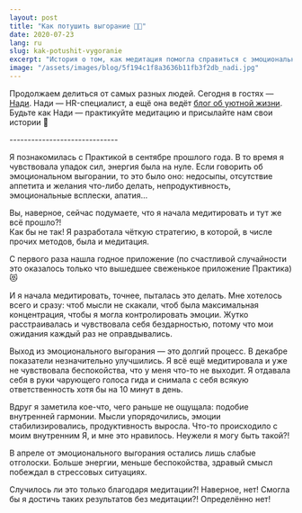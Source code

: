 ```yaml
---
layout: post
title: "Как потушить выгорание 👩‍🚒"
date: 2020-07-23
lang: ru
slug: kak-potushit-vygoranie
excerpt: "История о том, как медитация помогла справиться с эмоциональным выгоранием."
image: "/assets/images/blog/5f194c1f8a3636b11fb3f2db_nadi.jpg"
---
```


<p>Продолжаем делиться от самых разных людей. Сегодня в гостях — <a href="https://instagram.com/nadi_in_life" target="_blank">Нади</a>. Нади — HR-специалист, а ещё она ведёт <a href="https://instagram.com/nadi_in_life" target="_blank">блог об уютной жизни</a>. Будьте как Нади — практикуйте медитацию и присылайте нам свои истории 🤗</p><p>------------------------------</p><p>Я познакомилась с Практикой в сентябре прошлого года. В то время я чувствовала упадок сил, энергия была на нуле. Если говорить об эмоциональном выгорании, то это было оно: недосыпы, отсутствие аппетита и желания что-либо делать, непродуктивность, эмоциональные всплески, апатия…</p><p>Вы, наверное, сейчас подумаете, что я начала медитировать и тут же всё прошло?!<br>Как бы не так! Я разработала чёткую стратегию, в которой, в числе прочих методов, была и медитация.</p><p>С первого раза нашла годное приложение (по счастливой случайности это оказалось только что вышедшее свеженькое приложение Практика)😻</p><p>И я начала медитировать, точнее, пыталась это делать. Мне хотелось всего и сразу: чтоб мысли не скакали, чтоб была максимальная концентрация, чтобы я могла контролировать эмоции. Жутко расстраивалась и чувствовала себя бездарностью, потому что мои ожидания каждый раз не оправдывались.</p><p>Выход из эмоционального выгорания — это долгий процесс. В декабре показатели незначительно улучшились. Я всё ещё медитировала и уже не чувствовала беспокойства, что у меня что-то не выходит. Я отдавала себя в руки чарующего голоса гида и снимала с себя всякую ответственность хотя бы на 10 минут в день.</p><p>Вдруг я заметила кое-что, чего раньше не ощущала: подобие внутренней гармонии. Мысли упорядочились, эмоции стабилизировались, продуктивность выросла. Что-то происходило с моим внутренним Я, и мне это нравилось. Неужели я могу быть такой?! </p><p>В апреле от эмоционального выгорания остались лишь слабые отголоски. Больше энергии, меньше беспокойства, здравый смысл побеждал в стрессовых ситуациях.</p><p>Случилось ли это только благодаря медитации?! Наверное, нет! Смогла бы я достичь таких результатов без медитации?! Определённо нет!</p>